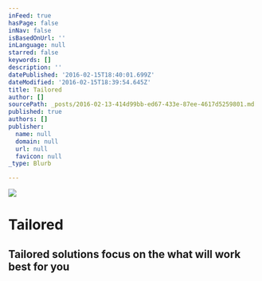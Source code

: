 ```yaml
---
inFeed: true
hasPage: false
inNav: false
isBasedOnUrl: ''
inLanguage: null
starred: false
keywords: []
description: ''
datePublished: '2016-02-15T18:40:01.699Z'
dateModified: '2016-02-15T18:39:54.645Z'
title: Tailored
author: []
sourcePath: _posts/2016-02-13-414d99bb-ed67-433e-87ee-4617d5259801.md
published: true
authors: []
publisher:
  name: null
  domain: null
  url: null
  favicon: null
_type: Blurb

---
```

![](https://s3-us-west-2.amazonaws.com/the-grid-img/p/d3574f940db5ce0a14ac937b21f7ff08ec81c08d.png)

# Tailored

## Tailored solutions focus on the what will work best for you